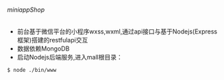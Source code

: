 ###### miniappShop
- 前台基于微信平台的小程序wxss,wxml,通过api接口与基于Nodejs(Express框架)搭建的restfulapi交互
- 数据依赖MongoDB
- 启动Nodejs后端服务,进入mall根目录：
```
$ node ./bin/www
```
